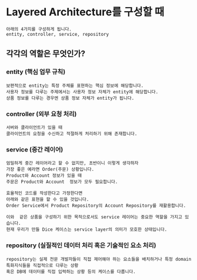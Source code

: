 # Layered Architecture를 구성할 때

```commandline
아래의 4가지를 구성하게 됩니다.
entity, controller, service, repository
```

## 각각의 역할은 무엇인가?

### entity (핵심 업무 규칙)

```commandline
보편적으로 entity는 특정 주체를 표현하는 핵심 정보에 해당합니다.
사용자 정보를 다루는 주제에서는 사용자 정보 자체가 entity에 해당합니다.
상품 정보를 다루는 경우엔 상품 정보 자체가 entity가 됩니다.
```

### controller (외부 요청 처리)

```commandline
서버와 클라이언트가 있을 때 
클라이언트의 요청을 수신하고 적절하게 처리하기 위해 존재합니다.
```

### service (중간 레이어)

```commandline
엄밀하게 중간 레이어라고 할 수 없지만, 초반이니 이렇게 생각하자
가장 좋은 예라면 Order(주문) 상황입니다.
Product와 Account 정보가 있을 때
주문은 Product와 Account  정보가 모두 필요합니다.

효율적인 코드를 작성한다고 가정한다면
아래와 같은 표현을 할 수 있을 것입니다.
Order Service에서 Product Repository의 Account Repository를 재활용합니다.

이와  같은 상품을 구성하기 위한 목적으로서도 service 레이어는 중요한 역할을 가지고 있습니다.
현재 우리가 만들 Dice 케이스는 service layer의 의미가 모호한 상태입니다. 
```

### repository (실질적인 데이터 처리 혹은 기술적인 요소 처리)

```commandline
repository는 실제 전문 개발자들이 직접 제어해야 하는 요소들을 배치하거나 특정 domain 특화지식들을 직접적으로 다루는 상황
혹은 DB에 데이터를 직접 입력하는 상황 등의 케이스를 다룹니다.
```